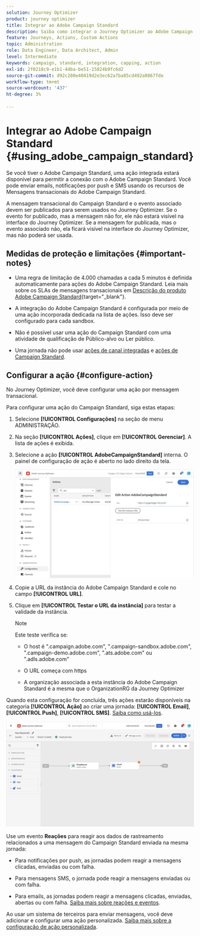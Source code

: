 ```yaml
---
solution: Journey Optimizer
product: journey optimizer
title: Integrar ao Adobe Campaign Standard
description: Saiba como integrar o Journey Optimizer ao Adobe Campaign Standard
feature: Journeys, Actions, Custom Actions
topic: Administration
role: Data Engineer, Data Architect, Admin
level: Intermediate
keywords: campaign, standard, integration, capping, action
exl-id: 2f0218c9-e1b1-44ba-be51-15824b9fc6d2
source-git-commit: d92c280e40419d2e3ec62a7ba85cd492a0867fde
workflow-type: tm+mt
source-wordcount: '437'
ht-degree: 3%

---
```


# Integrar ao Adobe Campaign Standard {#using_adobe_campaign_standard}

Se você tiver o Adobe Campaign Standard, uma ação integrada estará disponível para permitir a conexão com o Adobe Campaign Standard. Você pode enviar emails, notificações por push e SMS usando os recursos de Mensagens transacionais do Adobe Campaign Standard.

A mensagem transacional do Campaign Standard e o evento associado devem ser publicados para serem usados no Journey Optimizer. Se o evento for publicado, mas a mensagem não for, ele não estará visível na interface do Journey Optimizer. Se a mensagem for publicada, mas o evento associado não, ela ficará visível na interface do Journey Optimizer, mas não poderá ser usada.

## Medidas de proteção e limitações {#important-notes}

* Uma regra de limitação de 4.000 chamadas a cada 5 minutos é definida automaticamente para ações do Adobe Campaign Standard. Leia mais sobre os SLAs de mensagens transacionais em [Descrição do produto Adobe Campaign Standard](https://helpx.adobe.com/br/legal/product-descriptions/campaign-standard.html){target="_blank"}.

* A integração do Adobe Campaign Standard é configurada por meio de uma ação incorporada dedicada na lista de ações. Isso deve ser configurado para cada sandbox.

* Não é possível usar uma ação do Campaign Standard com uma atividade de qualificação de Público-alvo ou Ler público.

* Uma jornada não pode usar [ações de canal integradas](../building-journeys/journeys-message.md) e [ações de Campaign Standard](../building-journeys/using-adobe-campaign-standard.md).

## Configurar a ação {#configure-action}

No Journey Optimizer, você deve configurar uma ação por mensagem transacional.

Para configurar uma ação do Campaign Standard, siga estas etapas:

1. Selecione **[!UICONTROL Configurações]** na seção de menu ADMINISTRAÇÃO.

1. Na seção **[!UICONTROL Ações]**, clique em **[!UICONTROL Gerenciar]**. A lista de ações é exibida.

1. Selecione a ação **[!UICONTROL AdobeCampaignStandard]** interna. O painel de configuração de ação é aberto no lado direito da tela.

   ![](assets/actioncampaign.png)

1. Copie a URL da instância do Adobe Campaign Standard e cole no campo **[!UICONTROL URL]**.

1. Clique em **[!UICONTROL Testar o URL da instância]** para testar a validade da instância.

   >[!NOTE]
   >
   >Este teste verifica se:
   >
   >* O host é &quot;.campaign.adobe.com&quot;, &quot;.campaign-sandbox.adobe.com&quot;, &quot;.campaign-demo.adobe.com&quot;, &quot;.ats.adobe.com&quot; ou &quot;.adls.adobe.com&quot;
   >
   >* O URL começa com https
   >
   >* A organização associada a esta instância do Adobe Campaign Standard é a mesma que o OrganizationRG da Journey Optimizer

Quando esta configuração for concluída, três ações estarão disponíveis na categoria **[!UICONTROL Ação]** ao criar uma jornada: **[!UICONTROL Email]**, **[!UICONTROL Push]**, **[!UICONTROL SMS]**. [Saiba como usá-los](../building-journeys/using-adobe-campaign-standard.md).

![](assets/journey58.png)

Use um evento **Reações** para reagir aos dados de rastreamento relacionados a uma mensagem do Campaign Standard enviada na mesma jornada:

* Para notificações por push, as jornadas podem reagir a mensagens clicadas, enviadas ou com falha.

* Para mensagens SMS, o jornada pode reagir a mensagens enviadas ou com falha.

* Para emails, as jornadas podem reagir a mensagens clicadas, enviadas, abertas ou com falha. [Saiba mais sobre reações e eventos](../building-journeys/reaction-events.md).

Ao usar um sistema de terceiros para enviar mensagens, você deve adicionar e configurar uma ação personalizada. [Saiba mais sobre a configuração de ação personalizada](../action/about-custom-action-configuration.md).